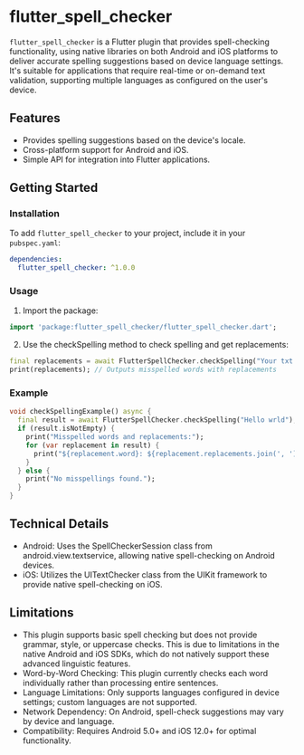 # flutter_spell_checker

`flutter_spell_checker` is a Flutter plugin that provides spell-checking functionality, using native libraries on both Android and iOS platforms to deliver accurate spelling suggestions based on device language settings. It's suitable for applications that require real-time or on-demand text validation, supporting multiple languages as configured on the user's device.

## Features

- Provides spelling suggestions based on the device's locale.
- Cross-platform support for Android and iOS.
- Simple API for integration into Flutter applications.

## Getting Started

### Installation

To add `flutter_spell_checker` to your project, include it in your `pubspec.yaml`:

```yaml
dependencies:
  flutter_spell_checker: ^1.0.0
```

### Usage

1. Import the package:
```Dart
import 'package:flutter_spell_checker/flutter_spell_checker.dart';
```

2. Use the checkSpelling method to check spelling and get replacements:
```Dart
final replacements = await FlutterSpellChecker.checkSpelling("Your txt here.");
print(replacements); // Outputs misspelled words with replacements
```

### Example
```Dart
void checkSpellingExample() async {
  final result = await FlutterSpellChecker.checkSpelling("Hello wrld");
  if (result.isNotEmpty) {
    print("Misspelled words and replacements:");
    for (var replacement in result) {
      print("${replacement.word}: ${replacement.replacements.join(', ')}");
    }
  } else {
    print("No misspellings found.");
  }
}
```

## Technical Details

- Android: Uses the SpellCheckerSession class from android.view.textservice, allowing native spell-checking on Android devices.
- iOS: Utilizes the UITextChecker class from the UIKit framework to provide native spell-checking on iOS.

## Limitations

- This plugin supports basic spell checking but does not provide grammar, style, or uppercase checks. This is due to limitations in the native Android and iOS SDKs, which do not natively support these advanced linguistic features.
- Word-by-Word Checking: This plugin currently checks each word individually rather than processing entire sentences.
- Language Limitations: Only supports languages configured in device settings; custom languages are not supported.
- Network Dependency: On Android, spell-check suggestions may vary by device and language.
- Compatibility: Requires Android 5.0+ and iOS 12.0+ for optimal functionality.

